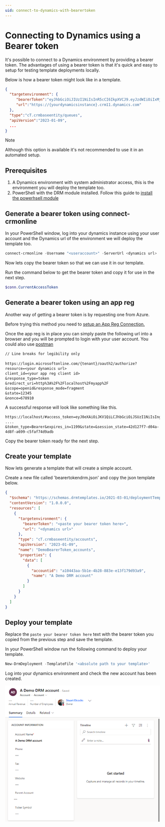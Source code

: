 ```yaml
---
uid: connect-to-dynamics-with-bearertoken
---
```


# Connecting to Dynamics using a Bearer token

It's possible to connect to a Dynamics environment by providing a bearer token. The 
advantages of using a bearer token is that it's quick and easy to setup for 
testing template deployments locally.

Below is how a bearer token might look like in a template.

```json
{ 
  "targetenvironment": {
     "bearerToken":"eyJhbGciOiJIUzI1NiIsInR5cCI6IkpXVCJ9.eyJzdWIiOiIxMjM0NTY3ODkwIiwibmFtZSI6IkpvaG4gRG9lIiwiaWF0IjoxNTE2MjM5MDIyfQ.SflKxwRJSMeKKF2QT4fwpMeJf36POk6yJV_adQssw5c...",
     "url":"https://{yourdynamicsinstance}.crm11.dynamics.com" 
  }, 
  "type":"cT.crmbaseentity/queues", 
  "apiVersion":"2023-01-09", 
  ... 
}
```

>[!NOTE]
> Although this option is available it's not recommended to use it in an automated
setup.

## Prerequisites

1. A Dynamics environment with system administrator access, this is the environment
 you will deploy the template too.
2. PowerShell with the DRM module installed. Follow this guide to 
[install the powerhsell module](xref:install-powerhsell-module)

## Generate a bearer token using connect-crmonline

In your PowerShell window, log into your dynamics instance using your user account
and the Dynamics url of the environment we will deploy the template too.

```powershell
connect-crmonline -Username "<useraccount>" -ServerUrl <dynamics url>
```

Now lets copy the bearer token so that we can use it in our template.

Run the command below to get the bearer token and copy it for use in the next step.

```powershell
$conn.CurrentAccessToken
```

## Generate a bearer token using an app reg

Another way of getting a bearer token is by requesting one from Azure.

Before trying this method you need to [setup an App Reg Connection.](xref:setup-app-reg-connection)

Once the app reg is in place you can simply paste the following url into
a browser and you will be prompted to login with your user account.  You could also
use [postman](https://www.postman.com/)

``` string
// Line breaks for legibility only 

https://login.microsoftonline.com/{tenant}/oauth2/authorize?
resource=<your dynamics url> 
client_id=<your app reg client id> 
&response_type=token 
&redirect_uri=http%3A%2F%2Flocalhost%2Fmyapp%2F 
&scope=openid&response_mode=fragment 
&state=12345 
&nonce=678910
```

A successful response will look like something like this.

``` string
https://localhost/#access_token=eyJ0eXAiOiJKV1QiLCJhbGciOiJSUzI1NiIsIng1dCI6Im5PbzNaRHJPRFhFSzFqS1doWHNsSFJfS1hFZyIsImtpZCI6Im5PbzNaRHJPRFhFSzFqS1doWHNsSFJfS1hFZyJ9
....
&token_type=Bearer&expires_in=1199&state=&session_state=42d127f7-d04a-4d8f-a699-c5faf74d9adb
```

Copy the bearer token ready for the next step.

## Create your template

Now lets generate a template that will create a simple account.

Create a new file called 'bearertokendrm.json' and copy the json template below. 

```json
{
  "$schema": "https://schemas.drmtemplates.io/2021-03-01/deploymentTemplate.json#",
  "contentVersion": "1.0.0.0",
  "resources": [
    {
      "targetenvironment": {
        "bearerToken": "<paste your bearer token here>",
        "url": "<dynamics url>"
      },
      "type": "cT.crmbaseentity/accounts",
      "apiVersion": "2023-01-09",
      "name": "DemoBearerToken_accounts",
      "properties": {
        "data": [
          {
            "accountid": "a10443aa-5b1e-4b28-883e-e13f179d93a9",
            "name": "A Demo DRM account"
          }
        ]
      }
    }
  ]
}

```

## Deploy your template

Replace the ```paste your bearer token here``` text with the bearer token you copied from the 
previous step and save the template.

In your PowerShell window run the following command to deploy your template.

```powershell
New-DrmDeployment -TemplateFile '<absolute path to your template>'
```

Log into your dynamics environment and check the new account has been created.

![Dynamics Account](../images/dynamics-account.png)